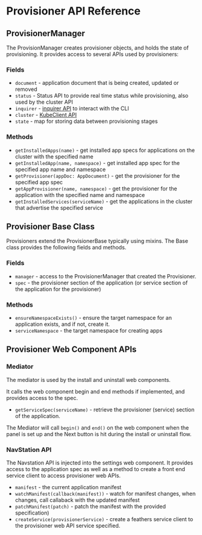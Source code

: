 # Provisioner API Reference

## ProvisionerManager

The ProvisionManager creates provisioner objects, and holds the state of provisioning.  It provides access to several APIs used by provisioners:

### Fields

* `document` - application document that is being created, updated or removed
* `status` - Status API to provide real time status while provisioning, also used by the cluster API
* `inquirer` - [inquirer API](https://github.com/SBoudrias/Inquirer.js#readme) to interact with the CLI
* `cluster` - [KubeClient API](/references/kubeclient.md)
* `state` - map for storing data between provisioning stages

### Methods

* `getInstalledApps(name)` - get installed app specs for applications on the cluster with the specified name
* `getInstalledApp(name, namespace)` - get installed app spec for the specified app name and namespace
* `getProvisioner(appDoc: AppDocument)` - get the provisioner for the specified app spec
* `getAppProvisioner(name, namespace)` - get the provisioner for the application with the specified name and namespace
* `getInstalledServices(serviceName)` - get the applications in the cluster that advertise the specified service

## Provisioner Base Class

Provisioners extend the ProvisionerBase typically using mixins.  The Base class provides the following fields and methods.

### Fields

* `manager` - access to the ProvisionerManager that created the Provisioner.
* `spec` - the provisioner section of the application (or service section of the application for the provisioner)

### Methods

* `ensureNamespaceExists()` - ensure the target namespace for an application exists, and if not, create it.
* `serviceNamespace` - the target namespace for creating apps

## Provisioner Web Component APIs

### Mediator

The mediator is used by the install and uninstall web components.

It calls the web component begin and end methods if implemented, and provides access to the spec.

* `getServiceSpec(serviceName)` - retrieve the provisioner (service) section of the application.

The Mediator will call `begin()` and `end()` on the web component when the panel is set up and the Next button is hit during the install or uninstall flow.

### NavStation API

The Navstation API is injected into the settings web component.  It provides access to the application spec as well as a method to create a front end service client to access provisioner web APIs.

* `manifest` - the current application manifest
* `watchManifest(callback(manifest))` - watch for manifest changes, when changes, call callaback with the updated manifest
* `patchManifest(patch)` - patch the manifest with the provided specification)
* `createService(provisionerService)` - create a feathers service client to the provisioner web API service specified.
